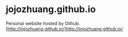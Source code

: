 # jojozhuang.github.io

Personal website hosted by Github. [http://jojozhuang.github.io/]http://jojozhuang.github.io/
